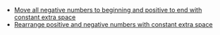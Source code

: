 
* [Move all negative numbers to beginning and positive to end with constant extra space](https://www.geeksforgeeks.org/move-negative-numbers-beginning-positive-end-constant-extra-space/)
* [Rearrange positive and negative numbers with constant extra space]()